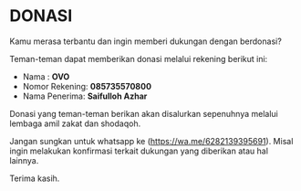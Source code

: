 # DONASI

Kamu merasa terbantu dan ingin memberi dukungan dengan berdonasi?

Teman-teman dapat memberikan donasi melalui rekening berikut ini:
- Nama : **OVO**
- Nomor Rekening: **085735570800**
- Nama Penerima: **Saifulloh Azhar**

Donasi yang teman-teman berikan akan disalurkan sepenuhnya melalui lembaga amil zakat dan shodaqoh.

Jangan sungkan untuk whatsapp ke (https://wa.me/6282139395691). Misal ingin melakukan konfirmasi terkait dukungan yang diberikan atau hal lainnya.

Terima kasih.